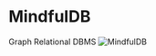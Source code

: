 # MindfulDB
Graph Relational DBMS
![MindfulDB](https://github.com/FactEngineCommunity/MindfulDB/assets/10895608/df16c74f-9386-4eab-8887-65d4c5f57a12)


